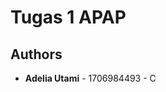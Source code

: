 # Tugas 1 APAP
## Authors
* **Adelia Utami** - 1706984493 - C



                                                                                                                                                                                                                                                                                                                                                                                                                                                                                                                                                                                                                                                                                                                                                                              